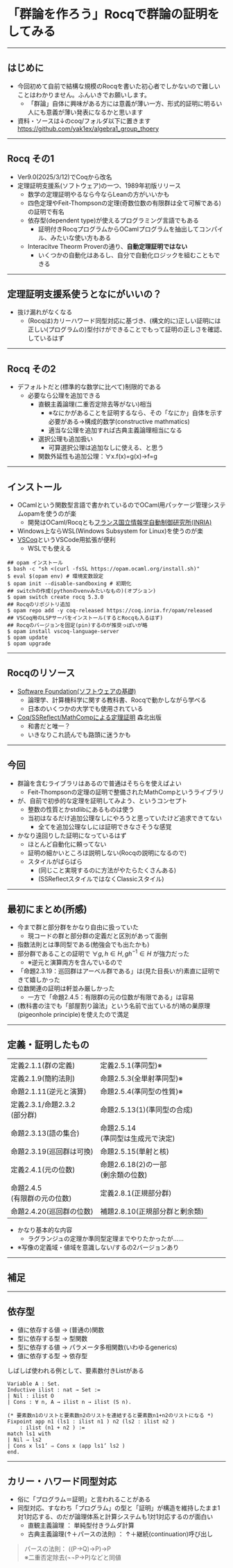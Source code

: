 <style type="text/css">
  .reveal h1,
  .reveal h2,
  .reveal h3,
  .reveal h4,
  .reveal h5,
  .reveal h6 {
    text-transform: none;
  }
  .reveal section:nth-child(3),
  .reveal section:nth-child(6),
  .reveal section:nth-child(8),
  .reveal section:nth-child(9),
  .reveal section:nth-child(11)
  {
    font-size: 80%
  }
  .reveal section:nth-child(10)
  {
    font-size: 70%
  }
</style>

# 「群論を作ろう」Rocqで群論の証明をしてみる

---

## はじめに

- 今回初めて自前で結構な規模のRocqを書いた初心者でしかないので難しいことはわかりません。ふんいきでお願いします。
  - 「群論」自体に興味がある方には意義が薄い一方、形式的証明に明るい人にも意義が薄い発表になるかと思います
- 資料・ソースは↓のcoq/フォルダ以下に置きます
  https://github.com/yak1ex/algebra1_group_thoery

---

## Rocq その1

- Ver9.0(2025/3/12)でCoqから改名
- 定理証明支援系(ソフトウェア)の一つ、1989年初版リリース
  - 数学の定理証明やるなら今ならLeanの方がいいかも
  - 四色定理やFeit-Thompsonの定理(奇数位数の有限群は全て可解である)の証明で有名
  - 依存型(dependent type)が使えるプログラミング言語でもある
    - 証明付きRocqプログラムからOCamlプログラムを抽出してコンパイル、みたいな使い方もある
  - Interacitve Theorm Proverの通り、**自動定理証明ではない**
    - いくつかの自動化はあるし、自分で自動化ロジックを組むこともできる

---

## 定理証明支援系使うとなにがいいの？

- 抜け漏れがなくなる
  - (Rocqは)カリーハワード同型対応に基づき、(構文的に)正しい証明には正しい(プログラムの)型付けができることでもって証明の正しさを確認、しているはず

---

## Rocq その2

- デフォルトだと(標準的な数学に比べて)制限的である
  - 必要なら公理を追加できる
    - 直観主義論理(二重否定除去等がない)相当
      - ※なにかがあることを証明するなら、その「なにか」自体を示す必要がある→構成的数学(constructive mathmatics)
      - 適当な公理を追加すれば古典主義論理相当になる
    - 選択公理も追加扱い
      - 可算選択公理は追加なしに使える、と思う
    - 関数外延性も追加公理：∀x.f(x)=g(x)→f=g

---

## インストール

- OCamlという関数型言語で書かれているのでOCaml用パッケージ管理システムopamを使うのが楽
  - 開発はOCaml/Rocqとも[フランス国立情報学自動制御研究所(INRIA)](https://ja.wikipedia.org/wiki/%E3%83%95%E3%83%A9%E3%83%B3%E3%82%B9%E5%9B%BD%E7%AB%8B%E6%83%85%E5%A0%B1%E5%AD%A6%E8%87%AA%E5%8B%95%E5%88%B6%E5%BE%A1%E7%A0%94%E7%A9%B6%E6%89%80)
- Windows上ならWSL(Windows Subsystem for Linux)を使うのが楽
- [VSCoq](https://marketplace.visualstudio.com/items?itemName=maximedenes.vscoq)というVSCode用拡張が便利
  - WSLでも使える

```console
## opam インストール
$ bash -c "sh <(curl -fsSL https://opam.ocaml.org/install.sh)"
$ eval $(opam env) # 環境変数設定
$ opam init --disable-sandboxing # 初期化
## switchの作成(pythonのvenvみたいなもの)(オプション)
$ opam switch create rocq 5.3.0
## Rocqのリポジトリ追加
$ opam repo add -y coq-released https://coq.inria.fr/opam/released
## VSCoq用のLSPサーバをインストール(するとRocqも入るはず)
## Rocqのバージョンを固定(pin)するのが推奨っぽいが略
$ opam install vscoq-language-server
$ opam update
$ opam upgrade
```

---

## Rocqのリソース

- [Software Foundation(ソフトウェアの基礎)](https://softwarefoundations.cis.upenn.edu/)
  - 論理学、計算機科学に関する教科書、Rocqで動かしながら学べる
  - 日本のいくつかの大学でも使用されている
- [Coq/SSReflect/MathCompによる定理証明](https://www.morikita.co.jp/books/mid/006241) 森北出版
  - 和書だと唯一？
  - いきなりこれ読んでも路頭に迷うかも

---

## 今回

- 群論を含むライブラリはあるので普通はそちらを使えばよい
  - Feit-Thompsonの定理の証明で整備されたMathCompというライブラリ
- が、自前で初歩的な定理を証明してみよう、というコンセプト
  - 整数の性質とかstdlibにあるものは使う
  - 当初はなるだけ追加公理なしにやろうと思っていたけど追求できてない
    - 全てを追加公理なしには証明できなさそうな感覚
- かなり遠回りした証明になっているはず
  - ほとんど自動化に頼ってない
  - 証明の細かいところは説明しない(Rocqの説明になるので)
  - スタイルがばらばら
    - (同じこと実現するのに方法がやたらたくさんある)
    - (SSReflectスタイルではなくClassicスタイル)

---

## 最初にまとめ(所感)

- 今まで群と部分群をかなり自由に扱っていた
  - 現コードの群と部分群の定義だと区別があって面倒
- 指数法則とは準同型である(勉強会でも出たかも)
- 部分群であることの証明で $\forall g,h\in H, gh^{-1}\in H$ が強力だった
  - ※逆元と演算両方を含んでいるので
- 「命題2.3.19：巡回群はアーベル群である」は(見た目長いが)素直に証明できて嬉しかった
- 位数関連の証明は軒並み厳しかった
  - 一方で「命題2.4.5：有限群の元の位数が有限である」は容易
- (教科書の注でも「部屋割り論法」という名前で出ているが)鳩の巣原理(pigeonhole principle)を使えたので満足

---

## 定義・証明したもの

|||
|-|-|
|定義2.1.1(群の定義)|定義2.5.1(準同型)※|
|定義2.1.9(簡約法則)|命題2.5.3(全単射準同型)※|
|命題2.1.11(逆元と演算)|命題2.5.4(準同型の性質)※|
|定義2.3.1/命題2.3.2<br>(部分群)|命題2.5.13(1)(準同型の合成)|
|命題2.3.13(語の集合)|命題2.5.14<br>(準同型は生成元で決定)|
|命題2.3.19(巡回群は可換)|命題2.5.15(単射と核)|
|定義2.4.1(元の位数)|命題2.6.18(2)の一部<br>(剰余類の位数)|
|命題2.4.5<br>(有限群の元の位数)|定義2.8.1(正規部分群)|
|命題2.4.20(巡回群の位数)|補題2.8.10(正規部分群と剰余類)|

- かなり基本的な内容
  - ラグランジュの定理か準同型定理までやりたかったが……
- ※写像の定義域・値域を意識しない/するの2バージョンあり

---

## 補足

---

## 依存型

- 値に依存する値 → (普通の)関数
- 型に依存する型 → 型関数
- 型に依存する値 → パラメータ多相関数(いわゆるgenerics)
- 値に依存する型 → 依存型

しばしば使われる例として、要素数付きListがある

```coq
Variable A : Set.
Inductive ilist : nat → Set :=
| Nil : ilist O
| Cons : ∀ n, A → ilist n → ilist (S n).

(* 要素数n1のリストと要素数n2のリストを連結すると要素数n1+n2のリストになる *)
Fixpoint app n1 (ls1 : ilist n1 ) n2 (ls2 : ilist n2 )
    : ilist (n1 + n2 ) :=
match ls1 with
| Nil ⇒ ls2
| Cons x ls1’ ⇒ Cons x (app ls1’ ls2 )
end.
```

---

## カリー・ハワード同型対応

- 俗に「プログラム＝証明」と言われることがある
- 同型対応、すなわち「プログラム」の型と「証明」が構造を維持したまま1対1対応する、のだが論理体系と計算システムも1対1対応するのが面白い
  - 直観主義論理 ： 単純型付きラムダ計算
  - 古典主義論理(↑＋パースの法則) ： ↑＋継続(continuation)呼び出し

>パースの法則： ((P→Q)→P)→P<br>
>※二重否定除去(¬¬P→P)などと同値
